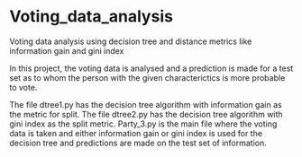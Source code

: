 # Voting_data_analysis
Voting data analysis using decision tree and distance metrics like information gain and gini index

In this project, the voting data is analysed and a prediction is made for a test set as to whom the person with the given characterictics is more probable to vote.

The file dtree1.py has the decision tree algorithm with information gain as the metric for split. The file dtree2.py has the decision tree algorithm with gini index as the split metric.
Party_3.py is the main file where the voting data is taken and either information gain or gini index is used for the decision tree and predictions are made on the test set of information.
